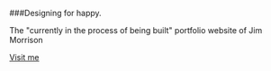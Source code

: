###Designing for happy.

The "currently in the process of being built" portfolio website of Jim Morrison

<a href="http://www.jimmorrison.io" target="_blank">Visit me</a>
